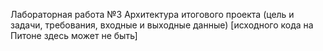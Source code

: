 Лабораторная работа №3
Архитектура итогового проекта (цель и задачи, требования, входные и выходные данные) [исходного кода на Питоне здесь может не быть]
